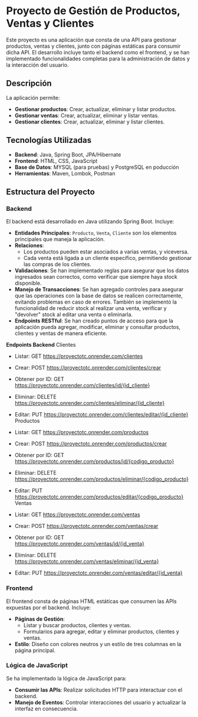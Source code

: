 # Proyecto de Gestión de Productos, Ventas y Clientes

Este proyecto es una aplicación que consta de una API para gestionar productos, ventas y clientes, junto con páginas estáticas para consumir dicha API. El desarrollo incluye tanto el backend como el frontend, y se han implementado funcionalidades completas para la administración de datos y la interacción del usuario.

## Descripción

La aplicación permite:

- **Gestionar productos**: Crear, actualizar, eliminar y listar productos.
- **Gestionar ventas**: Crear, actualizar, eliminar y listar ventas.
- **Gestionar clientes**: Crear, actualizar, eliminar y listar clientes.

## Tecnologías Utilizadas

- **Backend**: Java, Spring Boot, JPA/Hibernate
- **Frontend**: HTML, CSS, JavaScript
- **Base de Datos**: MYSQL (para pruebas) y PostgreSQL en poducción
- **Herramientas**: Maven, Lombok, Postman

## Estructura del Proyecto

### Backend

El backend está desarrollado en Java utilizando Spring Boot. Incluye:

- **Entidades Principales**: `Producto`, `Venta`, `Cliente` son los elementos principales que maneja la aplicación.
- **Relaciones**: 
  - Los productos pueden estar asociados a varias ventas, y viceversa.
  - Cada venta está ligada a un cliente específico, permitiendo gestionar las compras de los clientes.
- **Validaciones**: Se han implementado reglas para asegurar que los datos ingresados sean correctos, como verificar que siempre haya stock disponible. 
- **Manejo de Transacciones**: Se han agregado controles para asegurar que las operaciones con la base de datos se realicen correctamente, evitando problemas en caso de errores. También se implementó la funcionalidad de reducir stock al realizar una venta, verificar y "devolver" stock al editar una venta o eliminarla.
- **Endpoints RESTful**: Se han creado puntos de acceso para que la aplicación pueda agregar, modificar, eliminar y consultar productos, clientes y ventas de manera eficiente.

**Endpoints Backend**
Clientes

- Listar: GET https://proyectotc.onrender.com/clientes
- Crear: POST https://proyectotc.onrender.com/clientes/crear
- Obtener por ID: GET https://proyectotc.onrender.com/clientes/id/{id_cliente}
- Eliminar: DELETE https://proyectotc.onrender.com/clientes/eliminar/{id_cliente}
- Editar: PUT https://proyectotc.onrender.com/clientes/editar/{id_cliente}
Productos

- Listar: GET https://proyectotc.onrender.com/productos
- Crear: POST https://proyectotc.onrender.com/productos/crear
- Obtener por ID: GET https://proyectotc.onrender.com/productos/id/{codigo_producto}
- Eliminar: DELETE https://proyectotc.onrender.com/productos/eliminar/{codigo_producto}
- Editar: PUT https://proyectotc.onrender.com/productos/editar/{codigo_producto}
Ventas

- Listar: GET https://proyectotc.onrender.com/ventas
- Crear: POST https://proyectotc.onrender.com/ventas/crear
- Obtener por ID: GET https://proyectotc.onrender.com/ventas/id/{id_venta}
- Eliminar: DELETE https://proyectotc.onrender.com/ventas/eliminar/{id_venta}
- Editar: PUT https://proyectotc.onrender.com/ventas/editar/{id_venta}


### Frontend

El frontend consta de páginas HTML estáticas que consumen las APIs expuestas por el backend. Incluye:

- **Páginas de Gestión**: 
  - Listar y buscar productos, clientes y ventas.
  - Formularios para agregar, editar y eliminar productos, clientes y ventas.
- **Estilo**: Diseño con colores neutros y un estilo de tres columnas en la página principal.

### Lógica de JavaScript

Se ha implementado la lógica de JavaScript para:

- **Consumir las APIs**: Realizar solicitudes HTTP para interactuar con el backend.
- **Manejo de Eventos**: Controlar interacciones del usuario y actualizar la interfaz en consecuencia.

